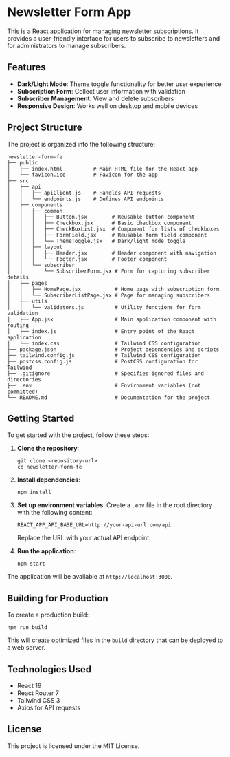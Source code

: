 # Newsletter Form App

This is a React application for managing newsletter subscriptions. It provides a user-friendly interface for users to subscribe to newsletters and for administrators to manage subscribers.

## Features

- **Dark/Light Mode**: Theme toggle functionality for better user experience
- **Subscription Form**: Collect user information with validation
- **Subscriber Management**: View and delete subscribers
- **Responsive Design**: Works well on desktop and mobile devices

## Project Structure

The project is organized into the following structure:

```
newsletter-form-fe
├── public
│   ├── index.html          # Main HTML file for the React app
│   └── favicon.ico         # Favicon for the app
├── src
│   ├── api
│   │   ├── apiClient.js    # Handles API requests
│   │   └── endpoints.js    # Defines API endpoints
│   ├── components
│   │   ├── common
│   │   │   ├── Button.jsx        # Reusable button component
│   │   │   ├── Checkbox.jsx      # Basic checkbox component
│   │   │   ├── CheckBoxList.jsx  # Component for lists of checkboxes
│   │   │   ├── FormField.jsx     # Reusable form field component
│   │   │   └── ThemeToggle.jsx   # Dark/light mode toggle
│   │   ├── layout
│   │   │   ├── Header.jsx        # Header component with navigation
│   │   │   └── Footer.jsx        # Footer component
│   │   └── subscriber
│   │       └── SubscriberForm.jsx # Form for capturing subscriber details
│   ├── pages
│   │   ├── HomePage.jsx           # Home page with subscription form
│   │   └── SubscriberListPage.jsx # Page for managing subscribers
│   ├── utils
│   │   └── validators.js          # Utility functions for form validation
│   ├── App.jsx                    # Main application component with routing
│   ├── index.js                   # Entry point of the React application
│   └── index.css                  # Tailwind CSS configuration
├── package.json                   # Project dependencies and scripts
├── tailwind.config.js             # Tailwind CSS configuration
├── postcss.config.js              # PostCSS configuration for Tailwind
├── .gitignore                     # Specifies ignored files and directories
├── .env                           # Environment variables (not committed)
└── README.md                      # Documentation for the project
```

## Getting Started

To get started with the project, follow these steps:

1. **Clone the repository**:
   ```
   git clone <repository-url>
   cd newsletter-form-fe
   ```

2. **Install dependencies**:
   ```
   npm install
   ```

3. **Set up environment variables**:
   Create a `.env` file in the root directory with the following content:
   ```
   REACT_APP_API_BASE_URL=http://your-api-url.com/api
   ```
   Replace the URL with your actual API endpoint.

4. **Run the application**:
   ```
   npm start
   ```

The application will be available at `http://localhost:3000`.

## Building for Production

To create a production build:

```
npm run build
```

This will create optimized files in the `build` directory that can be deployed to a web server.

## Technologies Used

- React 19
- React Router 7
- Tailwind CSS 3
- Axios for API requests

## License

This project is licensed under the MIT License.